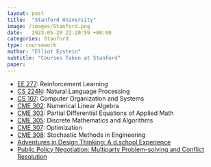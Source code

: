 ```yaml
---
layout: post
title:  "Stanford University"
image: /images/Stanford.png
date:   2023-05-20 22:20:59 +00:00
categories: Stanford
type: coursework
author: "Elliot Epstein"
subtitle: "Courses Taken at Stanford"
paper: 
---
```

- [EE 277](https://explorecourses.stanford.edu/search;jsessionid=1sasdxl9ebonjy8a05hhg9ian?q=EE+277%3a+Reinforcement+Learning%3a+Behaviors+and+Applications&view=catalog&filter-coursestatus-Active=on&academicYear=20222023): Reinforcement Learning
- [CS 224N](https://web.stanford.edu/class/cs224n/): Natural Language Processing
- [CS 107](http://web.stanford.edu/class/cs107/): Computer Organization and Systems
- [CME 302](https://explorecourses.stanford.edu/search?view=catalog&filter-coursestatus-Active=on&page=0&catalog=&q=CME+302%3A+Numerical+Linear+Algebra&collapse=): Numerical Linear Algebra 
- [CME 303](http://virtualmath1.stanford.edu/~andras/220.html): Partial Differential Equations of Applied Math
- [CME 305](https://web.stanford.edu/class/cme305/): Discrete Mathematics and Algorithms
- [CME 307](https://web.stanford.edu/class/msande311/): Optimization
- [CME 308](https://web.stanford.edu/class/cme308/): Stochastic Methods in Engineering
- [Adventures in Design Thinking: A d.school Experience](https://vpge.stanford.edu/resources/sgsi-2023-adventures-design-thinking-dschool-experience)
- [Public Policy Negotiation: Multiparty Problem-solving and Conflict Resolution](https://vpge.stanford.edu/resources/sgsi-2023-public-policy-negotiation-multiparty-problem-solving-and-conflict-resolution)
